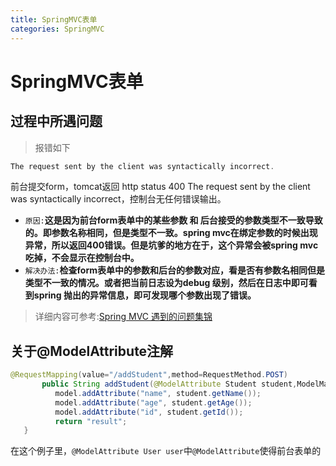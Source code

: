 ```yaml
---
title: SpringMVC表单
categories: SpringMVC
---
```


# SpringMVC表单
## 过程中所遇问题
> 报错如下

``` java
The request sent by the client was syntactically incorrect.
```
前台提交form，tomcat返回 http status 400   The request sent by the client was syntactically incorrect，控制台无任何错误输出。

- `原因:`**这是因为前台form表单中的某些参数 和 后台接受的参数类型不一致导致的。即参数名称相同，但是类型不一致。spring mvc在绑定参数的时候出现异常，所以返回400错误。但是坑爹的地方在于，这个异常会被spring mvc吃掉，不会显示在控制台中。**
- `解决办法:`**检查form表单中的参数和后台的参数对应，看是否有参数名相同但是类型不一致的情况。或者把当前日志设为debug 级别，然后在日志中即可看到spring 抛出的异常信息，即可发现哪个参数出现了错误。**
> 详细内容可参考:[Spring MVC 遇到的问题集锦](https://my.oschina.net/building/blog/137824)

## 关于@ModelAttribute注解
``` java
@RequestMapping(value="/addStudent",method=RequestMethod.POST)
	   public String addStudent(@ModelAttribute Student student,ModelMap model) {
	      model.addAttribute("name", student.getName());
	      model.addAttribute("age", student.getAge());
	      model.addAttribute("id", student.getId());      
	      return "result";
   }
```
在这个例子里，`@ModelAttribute User user`中`@ModelAttribute`使得前台表单的
